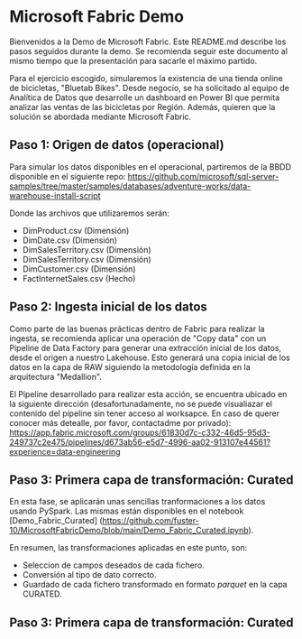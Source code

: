 # Microsoft Fabric Demo
Bienvenidos a la Demo de Microsoft Fabric. Este README.md describe los pasos seguidos durante la demo. Se recomienda seguir este documento al mismo tiempo que la presentación para sacarle el máximo partido.

Para el ejercicio escogido, simularemos la existencia de una tienda online de bicicletas, "Bluetab Bikes". Desde negocio, se ha solicitado al equipo de Analítica de Datos que desarrolle un dashboard en Power BI que permita analizar las ventas de las bicicletas por Región. Además, quieren que la solución se abordada mediante Microsoft Fabric.

## Paso 1: Origen de datos (operacional)
Para simular los datos disponibles en el operacional, partiremos de la BBDD disponible en el siguiente repo:
https://github.com/microsoft/sql-server-samples/tree/master/samples/databases/adventure-works/data-warehouse-install-script

Donde las archivos que utilizaremos serán:
- DimProduct.csv (Dimensión)
- DimDate.csv (Dimensión)
- DimSalesTerritory.csv (Dimensión)
- DimSalesTerritory.csv (Dimensión)
- DimCustomer.csv (Dimensión)
- FactInternetSales.csv (Hecho)

## Paso 2: Ingesta inicial de los datos
Como parte de las buenas prácticas dentro de Fabric para realizar la ingesta, se recomienda aplicar una operación de "Copy data" con un Pipeline de Data Factory para generar una extracción inicial de los datos, desde el origen a nuestro Lakehouse. Esto generará una copia inicial de los datos en la capa de RAW siguiendo la metodología definida en la arquitectura "Medallion".

El Pipeline desarrollado para realizar esta acción, se encuentra ubicado en la siguiente dirección (desafortunadamente, no se puede visualiazar el contenido del pipeline sin tener acceso al worksapce. En caso de querer conocer más detealle, por favor, contactadme por privado):
https://app.fabric.microsoft.com/groups/61830d7c-c332-46d5-95d3-249737c2e475/pipelines/d673ab56-e5d7-4996-aa02-913107e44561?experience=data-engineering

## Paso 3: Primera capa de transformación: Curated
En esta fase, se aplicarán unas sencillas tranformaciones a los datos usando PySpark. Las mismas están disponibles en el notebook [Demo_Fabric_Curated] (https://github.com/fuster-10/MicrosoftFabricDemo/blob/main/Demo_Fabric_Curated.ipynb).

En resumen, las transformaciones aplicadas en este punto, son:
- Seleccion de campos deseados de cada fichero.
- Conversión al tipo de dato correcto.
- Guardado de cada fichero transformado en formato _parquet_ en la capa CURATED.

## Paso 3: Primera capa de transformación: Curated

